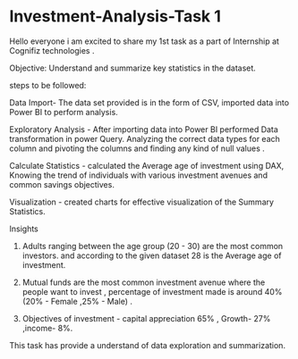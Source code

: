 # Investment-Analysis-Task 1
Hello everyone i am excited to share my 1st task as a part of Internship at Cognifiz technologies . 

Objective: Understand and summarize key statistics in the dataset.

steps to be followed:
 
Data Import- The data set provided is in the form of CSV, imported data into Power BI to perform analysis.

Exploratory Analysis - After importing data into Power BI performed Data transformation in power Query. Analyzing the correct data types for each column and pivoting the columns and finding any kind of null values .

Calculate Statistics - calculated the Average age of investment using DAX, Knowing the trend of individuals with various investment avenues and common savings objectives.

Visualization - created charts for effective visualization of the Summary Statistics. 

Insights 

1. Adults ranging between the age group (20 - 30) are the most common investors. and according to  the  given dataset 28 is the Average age of investment.

2. Mutual funds are the most common investment avenue where the people want to invest , percentage of investment made is around 40% (20% - Female ,25% - Male) . 

3. Objectives of investment - capital appreciation 65% , Growth- 27% ,income- 8%.

This task has provide a understand of data exploration and summarization.  
